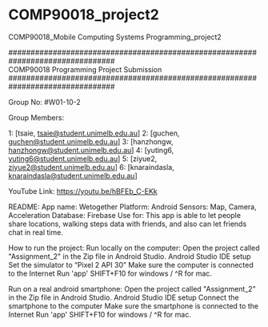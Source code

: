 # COMP90018_project2
COMP90018_Mobile Computing Systems Programming_project2

################################################################################                     
                    COMP90018 Programming Project Submission
################################################################################

Group No: #W01-10-2

Group Members:

1: [tsaie, tsaie@student.unimelb.edu.au] 
2: [guchen, guchen@student.unimelb.edu.au] 
3: [hanzhongw, hanzhongw@student.unimelb.edu.au] 
4: [yuting6, yuting6@student.unimelb.edu.au]
5: [ziyue2, ziyue2@student.unimelb.edu.au]
6: [knaraindasla, knaraindasla@student.unimelb.edu.au]

YouTube Link: https://youtu.be/hBFEb_C-EKk

README:
App name: Wetogether
Platform: Android
Sensors: Map, Camera, Acceleration
Database: Firebase
Use for: This app is able to let people share locations, walking steps data with friends, and also can let friends chat in real time.

How to run the project:
Run locally on the computer:
Open the project called "Assignment_2" in the Zip file in Android Studio.
Android Studio IDE setup
Set the simulator to “Pixel 2 API 30”
Make sure the computer is connected to the Internet
Run 'app' SHIFT+F10 for windows / ^R for mac.

Run on a real android smartphone:
Open the project called "Assignment_2" in the Zip file in Android Studio.
Android Studio IDE setup
Connect the smartphone to the computer
Make sure the smartphone is connected to the Internet
Run 'app' SHIFT+F10 for windows / ^R for mac.

